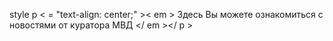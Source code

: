 style p < = "text-align: center;" >< em > Здесь Вы можете ознакомиться с новостями от куратора МВД </ em ></ p >

